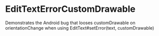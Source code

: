 EditTextErrorCustomDrawable
===========================

Demonstrates the Android bug that looses customDrawable on orientationChange when using EditText#setError(text, customDrawable)
